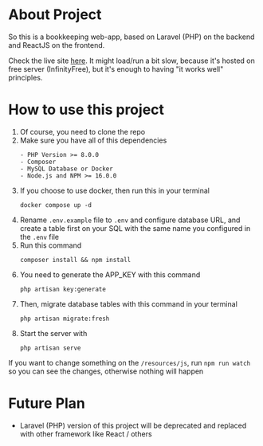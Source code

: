 # About Project

So this is a bookkeeping web-app, based on Laravel (PHP) on the backend and ReactJS on the frontend.

Check the live site <a href="https://akkaunt-ing.rf.gd" target="_blank">here</a>. It might load/run a bit slow, because it's hosted on free server (InfinityFree), but it's enough to having "it works well" principles.

# How to use this project

1. Of course, you need to clone the repo
2. Make sure you have all of this dependencies
    ```
    - PHP Version >= 8.0.0
    - Composer
    - MySQL Database or Docker
    - Node.js and NPM >= 16.0.0
    ```
3. If you choose to use docker, then run this in your terminal
    ```
    docker compose up -d
    ```
4. Rename `.env.example` file to `.env` and configure database URL, and create a table first on your SQL with the same name you configured in the `.env` file
5. Run this command
    ```
    composer install && npm install
    ```
6. You need to generate the APP_KEY with this command
    ```
    php artisan key:generate
    ```
7. Then, migrate database tables with this command in your terminal
    ```
    php artisan migrate:fresh
    ```
8. Start the server with
    ```
    php artisan serve
    ```

If you want to change something on the `/resources/js`, run `npm run watch` so you can see the changes, otherwise nothing will happen

# Future Plan

-   Laravel (PHP) version of this project will be deprecated and replaced with other framework like React / others

